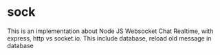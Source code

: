 # sock
This is an implementation about Node JS Websocket Chat Realtime, with express, http vs socket.io.
This include database, reload old message in database
